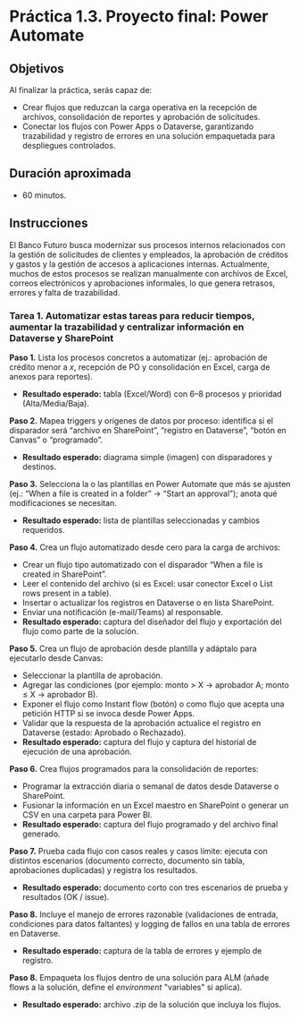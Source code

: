 # Práctica 1.3. Proyecto final: Power Automate

## Objetivos
Al finalizar la práctica, serás capaz de:
- Crear flujos que reduzcan la carga operativa en la recepción de archivos, consolidación de reportes y aprobación de solicitudes. 
- Conectar los flujos con Power Apps o Dataverse, garantizando trazabilidad y registro de errores en una solución empaquetada para despliegues controlados.

## Duración aproximada
- 60 minutos.


## Instrucciones

El Banco Futuro busca modernizar sus procesos internos relacionados con la gestión de solicitudes de clientes y empleados, la aprobación de créditos y gastos y la gestión de accesos a aplicaciones internas. Actualmente, muchos de estos procesos se realizan manualmente con archivos de Excel, correos electrónicos y aprobaciones informales, lo que genera retrasos, errores y falta de trazabilidad.

### Tarea 1. Automatizar estas tareas para reducir tiempos, aumentar la trazabilidad y centralizar información en Dataverse y SharePoint

**Paso 1.** Lista los procesos concretos a automatizar (ej.: aprobación de crédito menor a _x_, recepción de PO y consolidación en Excel, carga de anexos para reportes).
* **Resultado esperado:** tabla (Excel/Word) con 6–8 procesos y prioridad (Alta/Media/Baja).

**Paso 2.** Mapea triggers y orígenes de datos por proceso: identifica si el disparador será “archivo en SharePoint”, “registro en Dataverse”, “botón en Canvas” o “programado”.
* **Resultado esperado:** diagrama simple (imagen) con disparadores y destinos.

**Paso 3.** Selecciona la o las plantillas en Power Automate que más se ajusten (ej.: “When a file is created in a folder” → “Start an approval”); anota qué modificaciones se necesitan.
* **Resultado esperado:** lista de plantillas seleccionadas y cambios requeridos.

**Paso 4.** Crea un flujo automatizado desde cero para la carga de archivos:
* Crear un flujo tipo automatizado con el disparador “When a file is created in SharePoint”.
* Leer el contenido del archivo (si es Excel: usar conector Excel o List rows present in a table).
* Insertar o actualizar los registros en Dataverse o en lista SharePoint.
* Enviar una notificación (e-mail/Teams) al responsable.
* **Resultado esperado:** captura del diseñador del flujo y exportación del flujo como parte de la solución.

**Paso 5.** Crea un flujo de aprobación desde plantilla y adáptalo para ejecutarlo desde Canvas:
* Seleccionar la plantilla de aprobación.
* Agregar las condiciones (por ejemplo: monto > X → aprobador A; monto ≤ X → aprobador B).
* Exponer el flujo como Instant flow (botón) o como flujo que acepta una petición HTTP si se invoca desde Power Apps.
* Validar que la respuesta de la aprobación actualice el registro en Dataverse (estado: Aprobado o Rechazado).
* **Resultado esperado:** captura del flujo y captura del historial de ejecución de una aprobación.

**Paso 6.** Crea flujos programados para la consolidación de reportes:
* Programar la extracción diaria o semanal de datos desde Dataverse o SharePoint.
* Fusionar la información en un Excel maestro en SharePoint o generar un CSV en una carpeta para Power BI.
* **Resultado esperado:** captura del flujo programado y del archivo final generado.

**Paso 7.** Prueba cada flujo con casos reales y casos límite: ejecuta con distintos escenarios (documento correcto, documento sin tabla, aprobaciones duplicadas) y registra los resultados.
* **Resultado esperado:** documento corto con tres escenarios de prueba y resultados (OK / issue).

**Paso 8.** Incluye el manejo de errores razonable (validaciones de entrada, condiciones para datos faltantes) y logging de fallos en una tabla de errores en Dataverse.
* **Resultado esperado:** captura de la tabla de errores y ejemplo de registro.

**Paso 8.** Empaqueta los flujos dentro de una solución para ALM (añade flows a la solución, define el _environment_ "variables" si aplica).
* **Resultado esperado:** archivo .zip de la solución que incluya los flujos.


